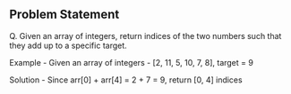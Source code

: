 ## Problem Statement

Q. Given an array of integers, return indices of the two numbers such that they
add up to a specific target.

Example -
Given an array of integers - [2, 11, 5, 10, 7, 8], target = 9

Solution -
Since arr[0] + arr[4] = 2 + 7 = 9, return [0, 4] indices
